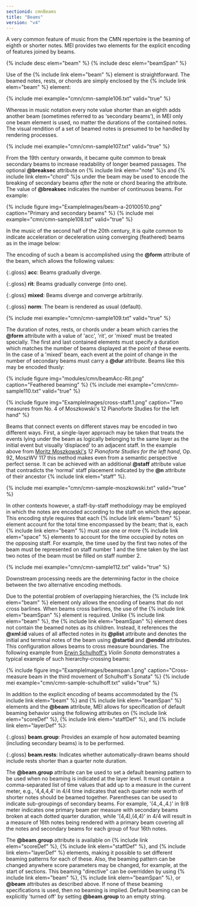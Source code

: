 ```yaml
---
sectionid: cmnBeams
title: "Beams"
version: "v4"
---
```


A very common feature of music from the CMN repertoire is the beaming of eighth or shorter notes. MEI provides two elements for the explicit encoding of features joined by beams.

{% include desc elem="beam" %}
{% include desc elem="beamSpan" %}

Use of the {% include link elem="beam" %} element is straightforward. The beamed notes, rests, or chords are simply enclosed by the {% include link elem="beam" %} element:

{% include mei example="cmn/cmn-sample106.txt" valid="true" %}

Whereas in music notation every note value shorter than an eighth adds another beam (sometimes referred to as ‘secondary beams’), in MEI only one beam element is used, no matter the durations of the contained notes. The visual rendition of a set of beamed notes is presumed to be handled by rendering processes.

{% include mei example="cmn/cmn-sample107.txt" valid="true" %}

From the 19th century onwards, it became quite common to break secondary beams to increase readability of longer beamed passages. The optional **@breaksec** attribute on {% include link elem="note" %}s and {% include link elem="chord" %}s under the beam may be used to encode the breaking of secondary beams *after* the note or chord bearing the attribute. The value of **@breaksec** indicates the number of continuous beams. For example:

{% include figure img="ExampleImages/beam-a-20100510.png" caption="Primary and secondary beams" %}
{% include mei example="cmn/cmn-sample108.txt" valid="true" %}

In the music of the second half of the 20th century, it is quite common to indicate acceleration or deceleration using converging (feathered) beams as in the image below:

The encoding of such a beam is accomplished using the **@form** attribute of the beam, which allows the following values:

{:.gloss}
**acc**: Beams gradually diverge.

{:.gloss}
**rit**: Beams gradually converge (into one).

{:.gloss}
**mixed**: Beams diverge and converge arbitrarily.

{:.gloss}
**norm**: The beam is rendered as usual (default).

{% include mei example="cmn/cmn-sample109.txt" valid="true" %}

The duration of notes, rests, or chords under a beam which carries the **@form** attribute with a value of 'acc', 'rit', or 'mixed' must be treated specially. The first and last contained elements must specify a duration which matches the number of beams displayed at the point of these events. In the case of a 'mixed' beam, each event at the point of change in the number of secondary beams must carry a **@dur** attribute. Beams like this may be encoded thusly:

{% include figure img="modules/cmn/beamAcc-Rit.png" caption="Feathered beaming" %}
{% include mei example="cmn/cmn-sample110.txt" valid="true" %}

{% include figure img="ExampleImages/cross-staff.1.png" caption="Two measures from No. 4 of Moszkowski's 12 Pianoforte Studies for the left hand" %}

Beams that connect events on different staves may be encoded in two different ways. First, a single-layer approach may be taken that treats the events lying under the beam as logically belonging to the same layer as the initial event but visually ‘displaced’ to an adjacent staff. In the example above from [Moritz Moszkowski's](https://en.wikipedia.org/wiki/Moritz_Moszkowski) *12 Pianoforte Studies for the left hand*, Op. 92, MoszWV 117 this method makes even from a semantic perspective perfect sense. It can be achieved with an additional **@staff** attribute value that contradicts the ‘normal’ staff placement indicated by the **@n** attribute of their ancestor {% include link elem="staff" %}.

{% include mei example="cmn/cmn-sample-moszkowski.txt" valid="true" %}

In other contexts however, a staff-by-staff methodology may be employed in which the notes are encoded according to the staff on which they appear. This encoding style requires that each {% include link elem="beam" %} element account for the total time encompassed by the beam; that is, each {% include link elem="beam" %} must use one or more {% include link elem="space" %} elements to account for the time occupied by notes on the opposing staff. For example, the time used by the first two notes of the beam must be represented on staff number 1 and the time taken by the last two notes of the beam must be filled on staff number 2.

{% include mei example="cmn/cmn-sample112.txt" valid="true" %}

Downstream processing needs are the determining factor in the choice between the two alternative encoding methods.

Due to the potential problem of overlapping hierarchies, the {% include link elem="beam" %} element only allows the encoding of beams that do not cross barlines. When beams cross barlines, the use of the {% include link elem="beamSpan" %} element is required. Unlike {% include link elem="beam" %}, the {% include link elem="beamSpan" %} element does not contain the beamed notes as its children. Instead, it references the **@xml:id** values of all affected notes in its **@plist** attribute and denotes the initial and terminal notes of the beam using **@startid** and **@endid** attributes. This configuration allows beams to cross measure boundaries. The following example from [Erwin Schulhoff's](https://en.wikipedia.org/wiki/Erwin_Schulhoff) *Violin Sonata* demonstrates a typical example of such hierarchy-crossing beams:

{% include figure img="ExampleImages/beamspan.1.png" caption="Cross-measure beam in the third movement of Schulhoff's Sonata" %}
{% include mei example="cmn/cmn-sample-schulhoff.txt" valid="true" %}

In addition to the explicit encoding of beams accommodated by the {% include link elem="beam" %} and {% include link elem="beamSpan" %} elements and the **@beam** attribute, MEI allows for specification of default beaming behavior using the following attributes on {% include link elem="scoreDef" %}, {% include link elem="staffDef" %}, and {% include link elem="layerDef" %}:

{:.gloss}
**beam.group**: Provides an example of how automated beaming (including secondary beams) is to be performed.

{:.gloss}
**beam.rests**: Indicates whether automatically-drawn beams should include rests shorter than a quarter note duration.

The **@beam.group** attribute can be used to set a default beaming pattern to be used when no beaming is indicated at the layer level. It must contain a comma-separated list of time values that add up to a measure in the current meter, e.g., '4,4,4,4' in 4/4 time indicates that each quarter note worth of shorter notes should be beamed together. Parentheses can be used to indicate sub-groupings of secondary beams. For example, '(4.,4.,4.)' in 9/8 meter indicates one primary beam per measure with secondary beams broken at each dotted quarter duration, while '(4,4),(4,4)' in 4/4 will result in a measure of 16th notes being rendered with a primary beam covering all the notes and secondary beams for each group of four 16th notes.

The **@beam.group** attribute is available on {% include link elem="scoreDef" %}, {% include link elem="staffDef" %}, and {% include link elem="layerDef" %} elements, making it possible to set different beaming patterns for each of these. Also, the beaming pattern can be changed anywhere score parameters may be changed, for example, at the start of sections. This beaming "directive" can be overridden by using {% include link elem="beam" %}, {% include link elem="beamSpan" %}, or **@beam** attributes as described above. If none of these beaming specifications is used, then no beaming is implied. Default beaming can be explicitly 'turned off' by setting **@beam.group** to an empty string.
